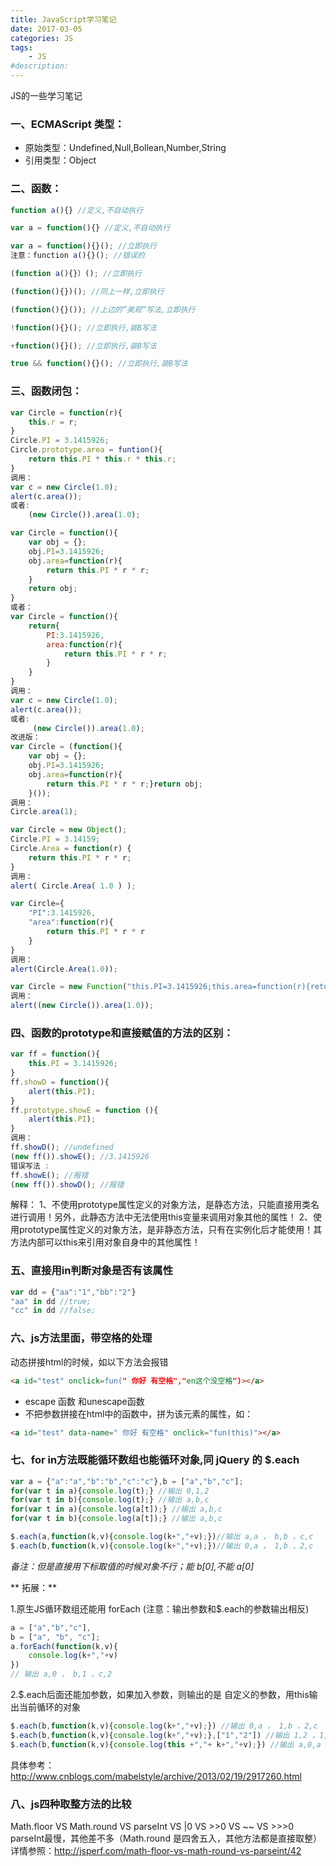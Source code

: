 ```yaml
---
title: JavaScript学习笔记
date: 2017-03-05
categories: JS
tags: 
    - JS
#description: 
---
```


JS的一些学习笔记
<!-- more -->

### 一、ECMAScript 类型：
+ 原始类型：Undefined,Null,Bollean,Number,String
+ 引用类型：Object

### 二、函数：
```js
function a(){} //定义,不自动执行
```
```js
var a = function(){} //定义,不自动执行
```
```js
var a = function(){}(); //立即执行
注意：function a(){}(); //错误的
```
```js
(function a(){}）(); //立即执行
```
```js
(function(){})(); //同上一样,立即执行
```
```js
(function(){}()); //上边的”美观“写法,立即执行
```
```js
!function(){}(); //立即执行,装B写法
```
```js
+function(){}(); //立即执行,装B写法
```
```js
true && function(){}(); //立即执行,装B写法
```

### 三、函数闭包：
```js
var Circle = function(r){
	this.r = r;
}
Circle.PI = 3.1415926;
Circle.prototype.area = funtion(){
	return this.PI * this.r * this.r;
}
调用：
var c = new Circle(1.0); 
alert(c.area()); 
或者:
	(new Circle()).area(1.0);
```
```js
var Circle = function(){ 
	var obj = {};
	obj.PI=3.1415926;
	obj.area=function(r){
		return this.PI * r * r;
	}
	return obj;
}
或者：
var Circle = function(){ 
	return{ 
		PI:3.1415926,
		area:function(r){
			return this.PI * r * r;
		}
	}
}
调用：
var c = new Circle(1.0); 
alert(c.area());
或者:
	 (new Circle()).area(1.0);
改进版：
var Circle = (function(){ 
	var obj = {};
	obj.PI=3.1415926;
	obj.area=function(r){
		return this.PI * r * r;}return obj;
	}());
调用： 
Circle.area(1);
```
```js
var Circle = new Object();  
Circle.PI = 3.14159;  
Circle.Area = function(r) {  
	return this.PI * r * r;  
} 
调用：
alert( Circle.Area( 1.0 ) ); 
```
```js
var Circle={
	"PI":3.1415926,
	"area":function(r){
		return this.PI * r * r
	}
}
调用：
alert(Circle.Area(1.0));
```
```js
var Circle = new Function("this.PI=3.1415926;this.area=function(r){return r * r * this.PI}");
调用：
alert((new Circle()).area(1.0));
```

### 四、函数的prototype和直接赋值的方法的区别：
```js
var ff = function(){ 
	this.PI = 3.1415926; 
}
ff.showD = function(){ 
	alert(this.PI); 
}
ff.prototype.showE = function (){ 
	alert(this.PI); 
}
调用：
ff.showD(); //undefined
(new ff()).showE(); //3.1415926
错误写法 :
ff.showE(); //报错
(new ff()).showD(); //报错
```
解释：
1、不使用prototype属性定义的对象方法，是静态方法，只能直接用类名进行调用！另外，此静态方法中无法使用this变量来调用对象其他的属性！
2、使用prototype属性定义的对象方法，是非静态方法，只有在实例化后才能使用！其方法内部可以this来引用对象自身中的其他属性！

### 五、直接用in判断对象是否有该属性
```js
var dd = {"aa":"1","bb":"2"}
"aa" in dd //true;
"cc" in dd //false;
```

### 六、js方法里面，带空格的处理
动态拼接html的时候，如以下方法会报错
```HTML 
<a id="test" onclick=fun(" 你好 有空格","en这个没空格")></a>
```
+ escape 函数 和unescape函数
+ 不把参数拼接在html中的函数中，拼为该元素的属性，如：

```HTML
<a id="test" data-name=" 你好 有空格" onclick="fun(this)"></a>
```

### 七、for in方法既能循环数组也能循环对象,同 jQuery 的 $.each  
```js
var a = {"a":"a","b":"b","c":"c"},b = ["a","b","c"];
for(var t in a){console.log(t);} //输出 0,1,2
for(var t in b){console.log(t);} //输出 a,b,c
for(var t in a){console.log(a[t]);} //输出 a,b,c
for(var t in b){console.log(a[t]);} //输出 a,b,c

$.each(a,function(k,v){console.log(k+","+v);})//输出 a,a ， b,b ，c,c
$.each(b,function(k,v){console.log(k+","+v);})//输出 0,a ， 1,b ，2,c 
```
*备注：但是直接用下标取值的时候对象不行；能 b[0],不能 a[0]*

** 拓展：**

1.原生JS循环数组还能用 forEach (注意：输出参数和$.each的参数输出相反)

```js
a = ["a","b","c"],
b = ["a", "b", "c"];
a.forEach(function(k,v){
	console.log(k+","+v)
})
// 输出 a,0 ， b,1 ，c,2 
```
2.$.each后面还能加参数，如果加入参数，则输出的是 自定义的参数，用this输出当前循环的对象
```js
$.each(b,function(k,v){console.log(k+","+v);}) //输出 0,a ， 1,b ，2,c
$.each(b,function(k,v){console.log(k+","+v);},["1","2"]) //输出 1,2 ，1,2 ，1,2
$.each(b,function(k,v){console.log(this +","+ k+","+v);}) //输出 a,0,a ， b,1,b ，c,2,c
```
具体参考：http://www.cnblogs.com/mabelstyle/archive/2013/02/19/2917260.html

### 八、js四种取整方法的比较 
Math.floor VS Math.round VS parseInt VS |0 VS >>0 VS ~~ VS >>>0
parseInt最慢，其他差不多（Math.round 是四舍五入，其他方法都是直接取整）
详情参照：<http://jsperf.com/math-floor-vs-math-round-vs-parseint/42>
